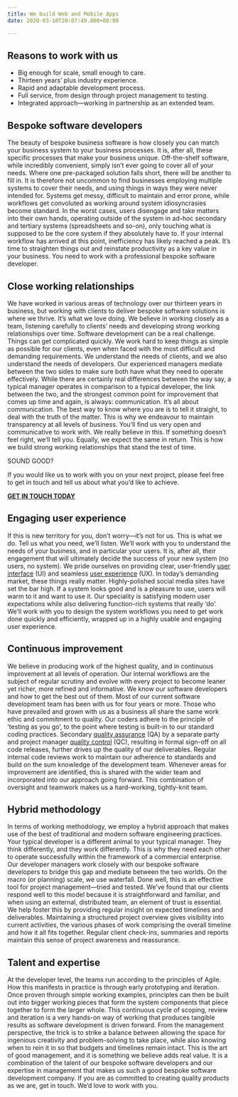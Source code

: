 ```yaml
---
title: We build Web and Mobile Apps
date: 2020-03-10T20:07:49.000+00:00

---
```

## Reasons to work with us

* Big enough for scale, small enough to care.
* Thirteen years’ plus industry experience.
* Rapid and adaptable development process.
* Full service, from design through project management to testing.
* Integrated approach—working in partnership as an extended team.

## Bespoke software developers

The beauty of bespoke business software is how closely you can match your business system to your business processes. It is, after all, these specific processes that make your business unique. Off-the-shelf software, while incredibly convenient, simply isn’t ever going to cover all of your needs. Where one pre-packaged solution falls short, there will be another to fill in. It is therefore not uncommon to find businesses employing multiple systems to cover their needs, and using things in ways they were never intended for. Systems get messy, difficult to maintain and error prone, while workflows get convoluted as working around system idiosyncrasies become standard. In the worst cases, users disengage and take matters into their own hands, operating outside of the system in ad-hoc secondary and tertiary systems (spreadsheets and so-on), only touching what is supposed to be the core system if they absolutely have to. If your internal workflow has arrived at this point, inefficiency has likely reached a peak. It’s time to straighten things out and reinstate productivity as a key value in your business. You need to work with a professional bespoke software developer.

## Close working relationships

We have worked in various areas of technology over our thirteen years in business, but working with clients to deliver bespoke software solutions is where we thrive. It’s what we love doing. We believe in working closely as a team, listening carefully to clients’ needs and developing strong working relationships over time. Software development can be a real challenge. Things can get complicated quickly. We work hard to keep things as simple as possible for our clients, even when faced with the most difficult and demanding requirements. We understand the needs of clients, and we also understand the needs of developers. Our experienced managers mediate between the two sides to make sure both have what they need to operate effectively. While there are certainly real differences between the way say, a typical manager operates in comparison to a typical developer, the link between the two, and the strongest common point for improvement that comes up time and again, is always: communication. It’s all about communication. The best way to know where you are is to tell it straight, to deal with the truth of the matter. This is why we endeavour to maintain transparency at all levels of business. You’ll find us very open and communicative to work with. We really believe in this. If something doesn’t feel right, we’ll tell you. Equally, we expect the same in return. This is how we build strong working relationships that stand the test of time.

SOUND GOOD?

If you would like us to work with you on your next project, please feel free to get in touch and tell us about what you’d like to achieve.

[**GET IN TOUCH TODAY**](https://www.makeitsimple.co.uk/contact/ "Contact")

## Engaging user experience

If this is new territory for you, don’t worry—it’s not for us. This is what we do. Tell us what you need, we’ll listen. We’ll work with you to understand the needs of your business, and in particular your users. It is, after all, their engagement that will ultimately decide the success of your new system (no users, no system). We pride ourselves on providing clear, user-friendly [user interface](https://en.wikipedia.org/wiki/User_interface) (UI) and seamless [user experience](https://en.wikipedia.org/wiki/User_experience_design) (UX). In today’s demanding market, these things really matter. Highly-polished social media sites have set the bar high. If a system looks good and is a pleasure to use, users will warm to it and want to use it. Our speciality is satisfying modern user expectations while also delivering function-rich systems that really ‘do’. We’ll work with you to design the system workflows you need to get work done quickly and efficiently, wrapped up in a highly usable and engaging user experience.

## Continuous improvement

We believe in producing work of the highest quality, and in continuous improvement at all levels of operation. Our internal workflows are the subject of regular scrutiny and evolve with every project to become leaner yet richer, more refined and informative. We know our software developers and how to get the best out of them. Most of our current software development team has been with us for four years or more. Those who have prevailed and grown with us as a business all share the same work ethic and commitment to quality. Our coders adhere to the principle of ‘testing as you go’, to the point where testing is built-in to our standard coding practices. Secondary [quality assurance](https://en.wikipedia.org/wiki/Quality_assurance) (QA) by a separate party and project manager [quality control](https://en.wikipedia.org/wiki/Quality_control) (QC), resulting in formal sign-off on all code releases, further drives up the quality of our deliverables. Regular internal code reviews work to maintain our adherence to standards and build on the sum knowledge of the development team. Whenever areas for improvement are identified, this is shared with the wider team and incorporated into our approach going forward. This combination of oversight and teamwork makes us a hard-working, tightly-knit team.

## Hybrid methodology

In terms of working methodology, we employ a hybrid approach that makes use of the best of traditional and modern software engineering practices. Your typical developer is a different animal to your typical manager. They think differently, and they work differently. This is why they need each other to operate successfully within the framework of a commercial enterprise. Our developer managers work closely with our bespoke software developers to bridge this gap and mediate between the two worlds. On the macro (or planning) scale, we use waterfall. Done well, this is an effective tool for project management—tried and tested. We’ve found that our clients respond well to this model because it is straightforward and familiar, and when using an external, distributed team, an element of trust is essential. We help foster this by providing regular insight on expected timelines and deliverables. Maintaining a structured project overview gives visibility into current activities, the various phases of work comprising the overall timeline and how it all fits together. Regular client check-ins, summaries and reports maintain this sense of project awareness and reassurance.

## Talent and expertise

At the developer level, the teams run according to the principles of Agile. How this manifests in practice is through early prototyping and iteration. Once proven through simple working examples, principles can then be built out into bigger working pieces that form the system components that piece together to form the larger whole. This continuous cycle of scoping, review and iteration is a very hands-on way of working that produces tangible results as software development is driven forward. From the management perspective, the trick is to strike a balance between allowing the space for ingenious creativity and problem-solving to take place, while also knowing when to rein it in so that budgets and timelines remain intact. This is the art of good management, and it is something we believe adds real value. It is a combination of the talent of our bespoke software developers and our expertise in management that makes us such a good bespoke software development company. If you are as committed to creating quality products as we are, get in touch. We’d love to work with you.